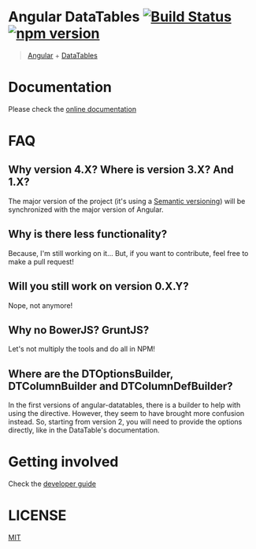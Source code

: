 # Angular DataTables [![Build Status](https://travis-ci.org/l-lin/angular-datatables.png?branch=angular2)](https://travis-ci.org/l-lin/angular-datatables) [![npm version](https://badge.fury.io/js/angular-datatables.svg)](https://badge.fury.io/js/angular-datatables)

> [Angular](https://angular.io/) + [DataTables](https://datatables.net/)

# Documentation

Please check the [online documentation](http://l-lin.github.io/angular-datatables/)

# FAQ
## Why version 4.X? Where is version 3.X? And 1.X?

The major version of the project (it's using a [Semantic versioning](http://semver.org/)) will be synchronized with the major version of Angular.

## Why is there less functionality?

Because, I'm still working on it... But, if you want to contribute, feel free to make a pull request!

## Will you still work on version 0.X.Y?

Nope, not anymore!

## Why no BowerJS? GruntJS?

Let's not multiply the tools and do all in NPM! 

## Where are the DTOptionsBuilder, DTColumnBuilder and DTColumnDefBuilder?

In the first versions of angular-datatables, there is a builder to help with using the directive.
However, they seem to have brought more confusion instead. So, starting from version 2, you will need to provide the options directly, like in the DataTable's documentation.

# Getting involved

Check the [developer guide](DEVELOPER.md)

# LICENSE

[MIT](LICENSE)
